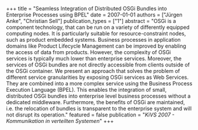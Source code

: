 +++
title = "Seamless Integration of Distributed OSGi Bundles into Enterprise Processes using BPEL"
date = 2007-01-01
authors = ["Jürgen Anke", "Christian Sell"]
publication_types = ["1"]
abstract = "OSGi is a component technology, that can be run on a variety of differently equipped computing nodes. It is particularly suitable for resource-constraint nodes, such as product embedded systems. Business processes in application domains like Product Lifecycle Management can be improved by enabling the access of data from products. However, the complexity of OSGi services is typically much lower than enterprise services. Moreover, the services of OSGi bundles are not directly accessible from clients outside of the OSGi container. We present an approach that solves the problem of different service granularities by exposing OSGi services as Web Services. They are combined into a more complex service using the Business Process Execution Language (BPEL). This enables the integration of small, distributed OSGi bundles into enterprise level business processes without a dedicated middleware. Furthermore, the benefits of OSGi are maintained, i.e. the relocation of bundles is transparent to the enterprise system and will not disrupt its operation."
featured = false
publication = "*KiVS 2007 - Kommunikation in verteilten Systemen*"
+++

